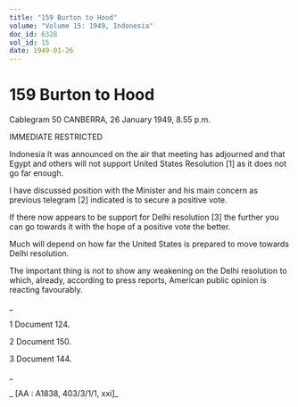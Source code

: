 ```yaml
---
title: "159 Burton to Hood"
volume: "Volume 15: 1949, Indonesia"
doc_id: 6328
vol_id: 15
date: 1949-01-26
---
```


# 159 Burton to Hood

Cablegram 50 CANBERRA, 26 January 1949, 8.55 p.m.

IMMEDIATE RESTRICTED

Indonesia It was announced on the air that meeting has adjourned and that Egypt and others will not support United States Resolution [1] as it does not go far enough.

I have discussed position with the Minister and his main concern as previous telegram [2] indicated is to secure a positive vote.

If there now appears to be support for Delhi resolution [3] the further you can go towards it with the hope of a positive vote the better.

Much will depend on how far the United States is prepared to move towards Delhi resolution.

The important thing is not to show any weakening on the Delhi resolution to which, already, according to press reports, American public opinion is reacting favourably.

_

1 Document 124.

2 Document 150.

3 Document 144.

_

_ [AA : A1838, 403/3/1/1, xxi]_
